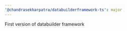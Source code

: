 ```yaml
---
'@chandrasekharpatra/databuilderframework-ts': major
---
```


First version of databuilder framework
